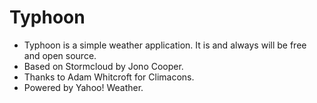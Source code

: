 # Typhoon

- Typhoon is a simple weather application. It is and always will be free and open source.
- Based on Stormcloud by Jono Cooper.
- Thanks to Adam Whitcroft for Climacons.
- Powered by Yahoo! Weather.
